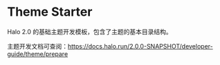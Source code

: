 # Theme Starter

Halo 2.0 的基础主题开发模板，包含了主题的基本目录结构。

主题开发文档可查阅：<https://docs.halo.run/2.0.0-SNAPSHOT/developer-guide/theme/prepare>
